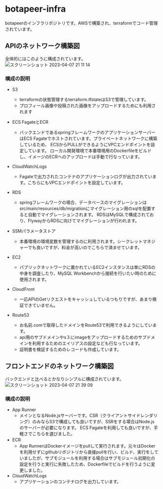 # botapeer-infra
botapeerのインフラリポジトリです。AWSで構築され、terraformでコード管理されています。

## APIのネットワーク構築図
全体的にはこのように構成されています。
![スクリーンショット 2023-04-07 21 11 14](https://user-images.githubusercontent.com/39892315/230606629-4bf6f5e6-416d-453b-ba5b-bf6e41eed254.png)

### 構成の説明
- S3
  - terraformの状態管理するterraform.tfstateはS3で管理しています。
  - プロフィール画像や投稿された画像をアップロードするためにも利用されます

- ECS FagateとECR
  - バックエンドであるspringフレームワークのアプリケーションサーバーはECS Fagateでホストされています。プライベートネットワークに構築しているため、
  ECSからPULLができるようにVPCエンドポイントを設定しています。  ローカル開発環境で本番環境用のDockerfileをビルドし、イメージのECRへのアップロードは手動で行なっています。  

- CloudWatchLogs
  - Fagateで出力されたコンテナのアプリケーションログが出力されています。こちらにもVPCエンドポイントを設定しています。  
- RDS
  - springフレームワークの場合、データベースのマイグレーションはsrc/main/resources/db/migrationにマイグレーション用のsqlを配置すると自動でマイグレーションされます。
  RDSはMySQLで構成されており、FlywayからRDSに向けてマイグレーションが行われます。

- SSMパラメータストア
  - 本番環境の環境変数を管理するのに利用されます。シークレットマネジャーでも良いですが、料金が高いのでこちらで済ませています。

- EC2
  - パブリックネットワークに置かれているEC2インスタンスは単にRDSの中身を調査したり、MySQL Workbenchから接続を行いたい時のために使用されます。  

- CloudFront
  - 一応APIのGetリクエストをキャッシュしているつもりですが、あまり検証できていません。
  
- Route53
  - お名前.comで取得したドメインをRoute53で利用できるようにしています。
  - api用のサブドメインやs３にimageをアップロードするためのサブドメインを利用するためのエイリアスの設定なども行なっています。
  - 証明書を検証するためのレコードも作成しています。

## フロントエンドのネットワーク構築図
バックエンドと比べるとかなりシンプルに構成されています。
![スクリーンショット 2023-04-07 21 39 09](https://user-images.githubusercontent.com/39892315/230610347-b0b5bbd1-fa82-4364-875d-0547b7725b65.png)

### 構成の説明

- App Runner
  - メインとなるNode.jsサーバーです。CSR（クライアントサイドレンダリング）のみならS3で構成しても良いですが、SSRをする場合はNode.jsのサーバーが必要になります。
    ECS Fagateを利用しても良いですが、手軽さでこちらを選びました。
- ECR　
  - App RunnerはDockerイメージをpullして実行されます。元々はDockerを利用せずにgithubリポジトリから直接pullを行い、ビルド、実行をしていましたが、サブモジュールを利用する場合はサブモジュール初期化の設定を行うと実行に失敗したため、Dockerfileでビルドを行うように変更しました。
- CloudWatchLogs
  - アプリケーションのコンテナログを出力しています。
